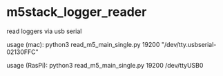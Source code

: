 # m5stack_logger_reader
read loggers via usb serial

usage (mac): python3 read_m5_main_single.py 19200 "/dev/tty.usbserial-02130FFC"

usage (RasPi): python3 read_m5_main_single.py 19200 /dev/ttyUSB0
